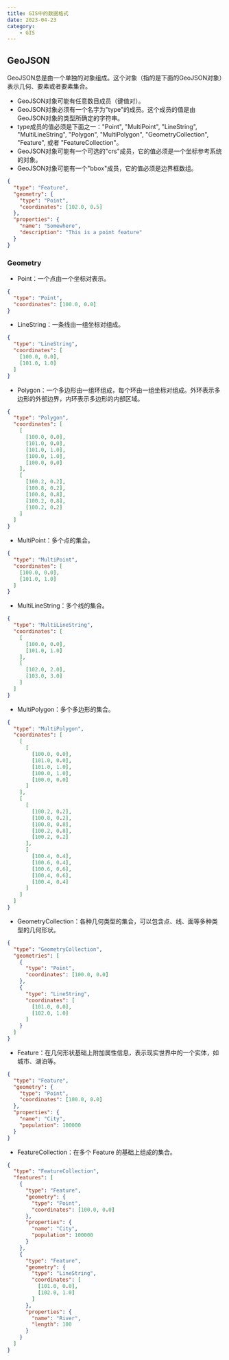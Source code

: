 ```yaml
---
title: GIS中的数据格式
date: 2023-04-23
category: 
    - GIS
---
```


## GeoJSON

GeoJSON总是由一个单独的对象组成。这个对象（指的是下面的GeoJSON对象）表示几何、要素或者要素集合。

- GeoJSON对象可能有任意数目成员（键值对）。
- GeoJSON对象必须有一个名字为"type"的成员。这个成员的值是由GeoJSON对象的类型所确定的字符串。
- type成员的值必须是下面之一："Point", "MultiPoint", "LineString", "MultiLineString", "Polygon", "MultiPolygon", "GeometryCollection", "Feature", 或者 "FeatureCollection"。
- GeoJSON对象可能有一个可选的"crs"成员，它的值必须是一个坐标参考系统的对象。
- GeoJSON对象可能有一个"bbox"成员，它的值必须是边界框数组。

```json
{
  "type": "Feature",
  "geometry": {
    "type": "Point",
    "coordinates": [102.0, 0.5]
  },
  "properties": {
    "name": "Somewhere",
    "description": "This is a point feature"
  }
}

```

### Geometry

- Point：一个点由一个坐标对表示。
```json
{
  "type": "Point",
  "coordinates": [100.0, 0.0]
}
```

- LineString：一条线由一组坐标对组成。
```json
{
  "type": "LineString",
  "coordinates": [
    [100.0, 0.0],
    [101.0, 1.0]
  ]
}
```

- Polygon：一个多边形由一组环组成，每个环由一组坐标对组成。外环表示多边形的外部边界，内环表示多边形的内部区域。
```json
{
  "type": "Polygon",
  "coordinates": [
    [
      [100.0, 0.0],
      [101.0, 0.0],
      [101.0, 1.0],
      [100.0, 1.0],
      [100.0, 0.0]
    ],
    [
      [100.2, 0.2],
      [100.8, 0.2],
      [100.8, 0.8],
      [100.2, 0.8],
      [100.2, 0.2]
    ]
  ]
}
```

- MultiPoint：多个点的集合。
```json
{
  "type": "MultiPoint",
  "coordinates": [
    [100.0, 0.0],
    [101.0, 1.0]
  ]
}
```

- MultiLineString：多个线的集合。
```json
{
  "type": "MultiLineString",
  "coordinates": [
    [
      [100.0, 0.0],
      [101.0, 1.0]
    ],
    [
      [102.0, 2.0],
      [103.0, 3.0]
    ]
  ]
}
```

- MultiPolygon：多个多边形的集合。
```json
{
  "type": "MultiPolygon",
  "coordinates": [
    [
      [
        [100.0, 0.0],
        [101.0, 0.0],
        [101.0, 1.0],
        [100.0, 1.0],
        [100.0, 0.0]
      ]
    ],
    [
      [
        [100.2, 0.2],
        [100.8, 0.2],
        [100.8, 0.8],
        [100.2, 0.8],
        [100.2, 0.2]
      ],
      [
        [100.4, 0.4],
        [100.6, 0.4],
        [100.6, 0.6],
        [100.4, 0.6],
        [100.4, 0.4]
      ]
    ]
  ]
}
```

- GeometryCollection：各种几何类型的集合，可以包含点、线、面等多种类型的几何形状。
```json
{
  "type": "GeometryCollection",
  "geometries": [
    {
      "type": "Point",
      "coordinates": [100.0, 0.0]
    },
    {
      "type": "LineString",
      "coordinates": [
        [101.0, 0.0],
        [102.0, 1.0]
      ]
    }
  ]
}
```

- Feature：在几何形状基础上附加属性信息，表示现实世界中的一个实体，如城市、湖泊等。
```json
{
  "type": "Feature",
  "geometry": {
    "type": "Point",
    "coordinates": [100.0, 0.0]
  },
  "properties": {
    "name": "City",
    "population": 100000
  }
}
```

- FeatureCollection：在多个 Feature 的基础上组成的集合。
```json
{
  "type": "FeatureCollection",
  "features": [
    {
      "type": "Feature",
      "geometry": {
        "type": "Point",
        "coordinates": [100.0, 0.0]
      },
      "properties": {
        "name": "City",
        "population": 100000
      }
    },
    {
      "type": "Feature",
      "geometry": {
        "type": "LineString",
        "coordinates": [
          [101.0, 0.0],
          [102.0, 1.0]
        ]
      },
      "properties": {
        "name": "River",
        "length": 100
      }
    }
  ]
}
```

